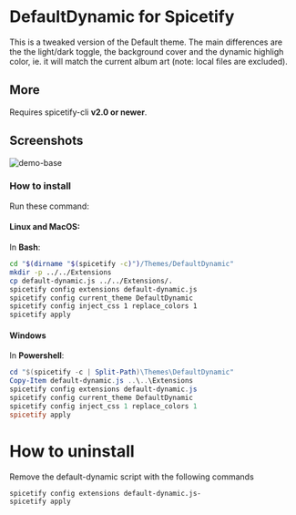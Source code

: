 # DefaultDynamic for Spicetify
This is a tweaked version of the Default theme.
The main differences are the the light/dark toggle, the background cover and the dynamic highligh color, ie. it will match the current album art (note: local files are excluded).

## More
Requires spicetify-cli **v2.0 or newer**.

## Screenshots

![demo-base](./Dark.gif)

### How to install
Run these command:

#### Linux and MacOS:
In **Bash**:
```bash
cd "$(dirname "$(spicetify -c)")/Themes/DefaultDynamic"
mkdir -p ../../Extensions
cp default-dynamic.js ../../Extensions/.
spicetify config extensions default-dynamic.js
spicetify config current_theme DefaultDynamic
spicetify config inject_css 1 replace_colors 1
spicetify apply
```

#### Windows
In **Powershell**:
```powershell
cd "$(spicetify -c | Split-Path)\Themes\DefaultDynamic"
Copy-Item default-dynamic.js ..\..\Extensions
spicetify config extensions default-dynamic.js
spicetify config current_theme DefaultDynamic
spicetify config inject_css 1 replace_colors 1
spicetify apply
```

# How to uninstall 

Remove the default-dynamic script with the following commands 

```
spicetify config extensions default-dynamic.js-
spicetify apply
```